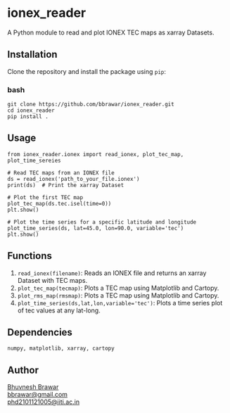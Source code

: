 # ionex_reader

A Python module to read and plot IONEX TEC maps as xarray Datasets.

## Installation

Clone the repository and install the package using `pip`:

### bash
```
git clone https://github.com/bbrawar/ionex_reader.git
cd ionex_reader
pip install .
```
## Usage 
```
from ionex_reader.ionex import read_ionex, plot_tec_map, plot_time_sereies

# Read TEC maps from an IONEX file
ds = read_ionex('path_to_your_file.ionex')
print(ds)  # Print the xarray Dataset

# Plot the first TEC map
plot_tec_map(ds.tec.isel(time=0))
plt.show()

# Plot the time series for a specific latitude and longitude
plot_time_series(ds, lat=45.0, lon=90.0, variable='tec')
plt.show()
```

## Functions
1. `read_ionex(filename)`: Reads an IONEX file and returns an xarray Dataset with TEC maps.
2. `plot_tec_map(tecmap)`: Plots a TEC map using Matplotlib and Cartopy.
3. `plot_rms_map(rmsmap)`: Plots a TEC map using Matplotlib and Cartopy.
4. `plot_time_series(ds,lat,lon,variable='tec')`: Plots a time series plot of tec values at any lat-long.
## Dependencies
`numpy, matplotlib, xarray, cartopy`


## Author
[Bhuvnesh Brawar](bbrawar.github.io)</br>
[bbrawar@gmail.com](mailto:bbrawar@gmail.com)</br>
[phd2101121005@iiti.ac.in](mailto:phd2101121005@iiti.ac.in)

